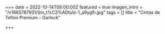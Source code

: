 +++
date = 2022-10-14T06:00:00Z
featured = true
imagen_intro = "/v1665787931/Sin_t%C3%ADtulo-1_a9yglh.jpg"
tags = []
title = "Cintas de Teflon Premium - Garlock"

+++
